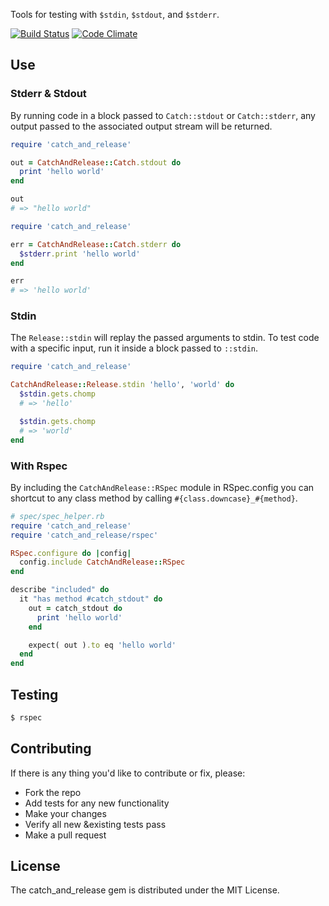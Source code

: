 Tools for testing with `$stdin`, `$stdout`, and `$stderr`.

[![Build Status](https://travis-ci.org/stevenosloan/catch_and_release.png?branch=master)](https://travis-ci.org/stevenosloan/catch_and_release) [![Code Climate](https://codeclimate.com/github/stevenosloan/catch_and_release.png)](https://codeclimate.com/github/stevenosloan/catch_and_release)


## Use

### Stderr & Stdout

By running code in a block passed to `Catch::stdout` or `Catch::stderr`, any output passed to the associated output stream will be returned.

```ruby
require 'catch_and_release'

out = CatchAndRelease::Catch.stdout do
  print 'hello world'
end

out
# => "hello world"
```

```ruby
require 'catch_and_release'

err = CatchAndRelease::Catch.stderr do
  $stderr.print 'hello world'
end

err
# => 'hello world'
```


### Stdin

The `Release::stdin` will replay the passed arguments to stdin. To test code with a specific input, run it inside a block passed to `::stdin`.

```ruby
require 'catch_and_release'

CatchAndRelease::Release.stdin 'hello', 'world' do
  $stdin.gets.chomp
  # => 'hello'

  $stdin.gets.chomp
  # => 'world'
end
```


### With Rspec

By including the `CatchAndRelease::RSpec` module in RSpec.config you can shortcut to any class method by calling `#{class.downcase}_#{method}`.

```ruby
# spec/spec_helper.rb
require 'catch_and_release'
require 'catch_and_release/rspec'

RSpec.configure do |config|
  config.include CatchAndRelease::RSpec
end

describe "included" do
  it "has method #catch_stdout" do
    out = catch_stdout do
      print 'hello world'
    end

    expect( out ).to eq 'hello world'
  end
end
```

## Testing

```bash
$ rspec
```


## Contributing

If there is any thing you'd like to contribute or fix, please:

- Fork the repo
- Add tests for any new functionality
- Make your changes
- Verify all new &existing tests pass
- Make a pull request


## License

The catch_and_release gem is distributed under the MIT License.

